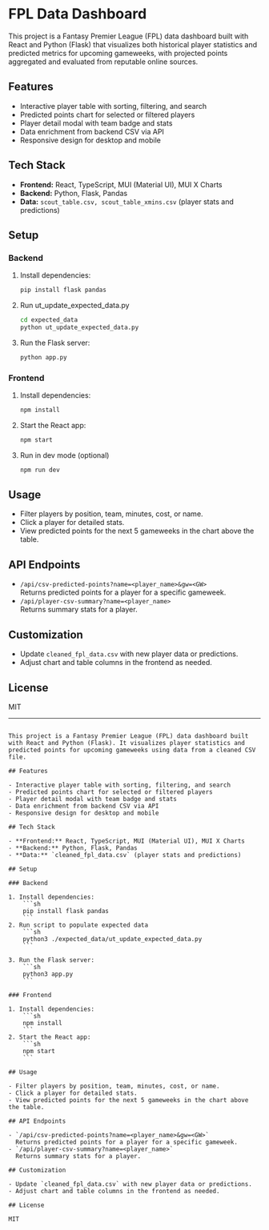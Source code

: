 # FPL Data Dashboard

This project is a Fantasy Premier League (FPL) data dashboard built with React and Python (Flask) that visualizes both historical player statistics and predicted metrics for upcoming gameweeks, with projected points aggregated and evaluated from reputable online sources.

## Features

- Interactive player table with sorting, filtering, and search
- Predicted points chart for selected or filtered players
- Player detail modal with team badge and stats
- Data enrichment from backend CSV via API
- Responsive design for desktop and mobile

## Tech Stack

- **Frontend:** React, TypeScript, MUI (Material UI), MUI X Charts
- **Backend:** Python, Flask, Pandas
- **Data:** `scout_table.csv, scout_table_xmins.csv` (player stats and predictions)

## Setup

### Backend

1. Install dependencies:
    ```sh
    pip install flask pandas
    ```
2. Run ut_update_expected_data.py
    ```sh
    cd expected_data
    python ut_update_expected_data.py
    ```

3. Run the Flask server:
    ```sh
    python app.py
    ```

### Frontend

1. Install dependencies:
    ```sh
    npm install
    ```
2. Start the React app:
    ```sh
    npm start
    ```
3. Run in dev mode (optional)
    ```sh
    npm run dev
    ```

## Usage

- Filter players by position, team, minutes, cost, or name.
- Click a player for detailed stats.
- View predicted points for the next 5 gameweeks in the chart above the table.

## API Endpoints

- `/api/csv-predicted-points?name=<player_name>&gw=<GW>`  
  Returns predicted points for a player for a specific gameweek.
- `/api/player-csv-summary?name=<player_name>`  
  Returns summary stats for a player.

## Customization

- Update `cleaned_fpl_data.csv` with new player data or predictions.
- Adjust chart and table columns in the frontend as needed.

## License

MIT

---
```# FPL Data Dashboard

This project is a Fantasy Premier League (FPL) data dashboard built with React and Python (Flask). It visualizes player statistics and predicted points for upcoming gameweeks using data from a cleaned CSV file.

## Features

- Interactive player table with sorting, filtering, and search
- Predicted points chart for selected or filtered players
- Player detail modal with team badge and stats
- Data enrichment from backend CSV via API
- Responsive design for desktop and mobile

## Tech Stack

- **Frontend:** React, TypeScript, MUI (Material UI), MUI X Charts
- **Backend:** Python, Flask, Pandas
- **Data:** `cleaned_fpl_data.csv` (player stats and predictions)

## Setup

### Backend

1. Install dependencies:
    ```sh
    pip install flask pandas
    ```
2. Run script to populate expected data
    ```sh
    python3 ./expected_data/ut_update_expected_data.py
    ```

3. Run the Flask server:
    ```sh
    python3 app.py
    ```

### Frontend

1. Install dependencies:
    ```sh
    npm install
    ```
2. Start the React app:
    ```sh
    npm start
    ```

## Usage

- Filter players by position, team, minutes, cost, or name.
- Click a player for detailed stats.
- View predicted points for the next 5 gameweeks in the chart above the table.

## API Endpoints

- `/api/csv-predicted-points?name=<player_name>&gw=<GW>`  
  Returns predicted points for a player for a specific gameweek.
- `/api/player-csv-summary?name=<player_name>`  
  Returns summary stats for a player.

## Customization

- Update `cleaned_fpl_data.csv` with new player data or predictions.
- Adjust chart and table columns in the frontend as needed.

## License

MIT